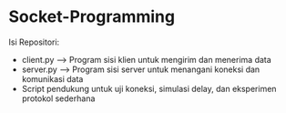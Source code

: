 # Socket-Programming
Isi Repositori: 
- client.py —> Program sisi klien untuk mengirim dan menerima data
- server.py —> Program sisi server untuk menangani koneksi dan komunikasi data
- Script pendukung untuk uji koneksi, simulasi delay, dan eksperimen protokol sederhana
